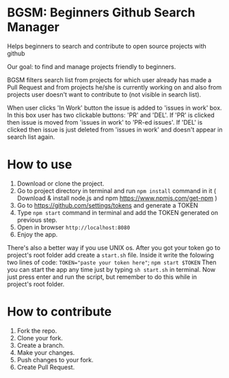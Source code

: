 # BGSM: Beginners Github Search Manager
Helps beginners to search and contribute to open source projects with github

Our goal: to find and manage projects friendly to beginners.

BGSM filters search list from projects for which user already has made
a Pull Request and from projects he/she is currently working on and also
from projects user doesn't want to contribute to (not visible in search list).

When user clicks 'In Work' button the issue is added to 'issues in work' box.
In this box user has two clickable buttons: 'PR' and 'DEL'.
If 'PR' is clicked then issue is moved from 'issues in work' to 'PR-ed issues'.
If 'DEL' is clicked then issue is just deleted from 'issues in work' and
doesn't appear in search list again.

# How to use
1) Download or clone the project.
2) Go to project directory in terminal and run `npm install` command in it
   ( Download & install node.js and npm https://www.npmjs.com/get-npm )
3) Go to https://github.com/settings/tokens and generate a TOKEN
4) Type `npm start` command in terminal and add the TOKEN generated on previous step. 
5) Open in browser `http://localhost:8080`
6) Enjoy the app.

There's also a better way if you use UNIX os. After you got your token go to project's 
root folder add create a `start.sh` file. Inside it write the folowing two lines of code:
   `TOKEN="paste your token here"`;
   `npm start $TOKEN`
Then you can start the app any time just by typing `sh start.sh` in terminal. Now just
press enter and run the script, but remember to do this while in project's root folder.

# How to contribute
1) Fork the repo.
2) Clone your fork.
3) Create a branch.
4) Make your changes.
5) Push changes to your fork.
6) Create Pull Request.
